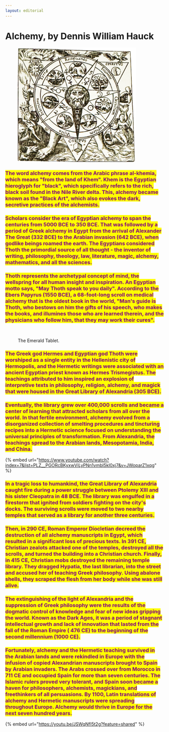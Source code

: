 ```yaml
---
layout: editorial
---
```


# Alchemy, by Dennis William Hauck

<figure><img src="../../../.gitbook/assets/2.png" alt="" width="375"><figcaption></figcaption></figure>

### <mark style="color:purple;">The word alchemy comes from the Arabic phrase al-khemia, which means "from the land of Khem". Khem is the Egyptian hieroglyph for "black", which specifically refers to the rich, black soil found in the Nile River delta. This, alchemy became known as the "Black Art", which also evokes the dark, secretive practices of the alchemists.</mark>

### <mark style="color:purple;">Scholars consider the era of Egyptian alchemy to span the centuries from 5000 BCE to 350 BCE. That was followed by a period of Greek alchemy in Egypt from the arrival of Alexander The Great (332 BCE) to the Arabian invasion (642 BCE), when godlike beings roamed the earth. The Egyptians considered Thoth the primordial source of all thought - the inventor of writing, philosophy, theology, law, literature, magic, alchemy, mathematics, and all the sciences.</mark>

### <mark style="color:purple;">Thoth represents the archetypal concept of mind, the wellspring for all human insight and inspiration. An Egyptian motto says, "May Thoth speak to you daily". According to the Ebers Papyrus (1550 BCE), a  68-foot-long scroll on medical alchemy that is the oldest book in the world, "Man's guide is Thoth, who bestows on him the gifts of his speech, who makes the books, and illumines those who are learned therein, and the physicians who follow him, that they may work their cures".</mark>

<figure><img src="../../../.gitbook/assets/IMG_7032.png" alt="" width="375"><figcaption><p>The Emerald Tablet.</p></figcaption></figure>

### <mark style="color:purple;">The Greek god Hermes and Egyptian god Thoth were worshiped as a single entity in the Hellenistic city of Hermopolis, and the Hermetic writings were associated with an ancient Egyptian priest known as Hermes Trismegistus. The teachings attributed to him inspired an explosion of interpretive texts in philosophy, religion, alchemy, and magick that were housed in the Great Library of Alexandria (305 BCE).</mark>

### <mark style="color:purple;">Eventually, the library grew over 400,000 scrolls and became a center of learning that attracted scholars from all over the world. In that fertile environment, alchemy evolved from a disorganized collection of smelting procedures and tincturing recipes into a Hermetic science focused on understanding the universal principles of transformation. From Alexandria, the teachings spread to the Arabian lands, Mesopotamia, India, and China.</mark>

{% embed url="https://www.youtube.com/watch?index=7&list=PLZ__PGORcBKyxwViLyPNn1vmbI5kl0xj7&v=JWoparZ1xqg" %}

### <mark style="color:purple;">In a tragic loss to humankind, the Great Library of Alexandria caught fire during a power struggle between Ptolemy XIII and his sister Cleopatra in 48 BCE. The library was engulfed in a firestorm that ignited from soldiers fighting on the city's docks. The surviving scrolls were moved to two nearby temples that served as a library for another three centuries.</mark>

### <mark style="color:purple;">Then, in 290 CE, Roman Emperor Diocletian decreed the destruction of all alchemy manuscripts in Egypt, which resulted in a significant loss of precious texts. In 391 CE, Christian zealots attacked one of the temples, destroyed all the scrolls, and turned the building into a Christian church. Finally, in 415 CE, Christian mobs destroyed the remaining temple library. They dragged Hypatia, the last librarian, into the street and accused her of teaching Greek philosophy. Using abalone shells, they scraped the flesh from her body while she was still alive.</mark>

### <mark style="color:purple;">The extinguishing of the light of Alexandria and the suppression of Greek philosophy were the results of the dogmatic control of knowledge and fear of new ideas gripping the world. Known as the Dark Ages, it was a period of stagnant intellectual growth and lack of innovation that lasted from the fall of the Roman Empire ( 476 CE) to the beginning of the second millennium (1000 CE).</mark>

### <mark style="color:purple;">Fortunately, alchemy and the Hermetic teaching survived in the Arabian lands and were rekindled in Europe with the infusion of copied Alexandrian manuscripts brought to Spain by Arabian invaders. The Arabs crossed over from Morocco in 711 CE and occupied Spain for more than seven centuries. The Islamic rulers proved very tolerant, and Spain soon became a haven for philosophers, alchemists, magickians, and freethinkers of all persuasions. By 1100, Latin translations of alchemy and Hermetic manuscripts were spreading throughout Europe. Alchemy would thrive in Europe for the next seven hundred years.</mark>

{% embed url="https://youtu.be/JSWqNfI5t2g?feature=shared" %}
